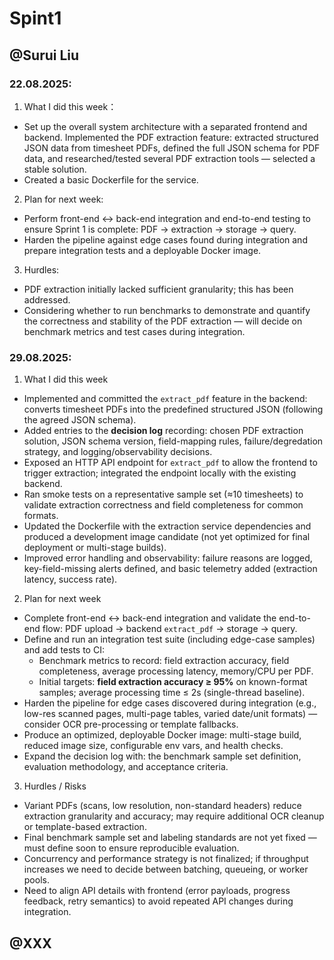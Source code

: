 # Spint1

## @Surui Liu

### 22.08.2025:
 1. What I did this week：
 - Set up the overall system architecture with a separated frontend and backend. 
 Implemented the PDF extraction feature: extracted structured JSON data from timesheet PDFs, defined the full JSON schema for PDF data, and researched/tested several PDF extraction tools — selected a stable solution.
 - Created a basic Dockerfile for the service.
 2. Plan for next week:
 - Perform front-end ↔ back-end integration and end-to-end testing to ensure Sprint 1 is complete: PDF → extraction → storage → query.
 - Harden the pipeline against edge cases found during integration and prepare integration tests and a deployable Docker image.
 3. Hurdles:
 - PDF extraction initially lacked sufficient granularity; this has been addressed.
 - Considering whether to run benchmarks to demonstrate and quantify the correctness and stability of the PDF extraction — will decide on benchmark metrics and test cases during integration.

### 29.08.2025:
 1. What I did this week
- Implemented and committed the `extract_pdf` feature in the backend: converts timesheet PDFs into the predefined structured JSON (following the agreed JSON schema).  
- Added entries to the **decision log** recording: chosen PDF extraction solution, JSON schema version, field-mapping rules, failure/degredation strategy, and logging/observability decisions.  
- Exposed an HTTP API endpoint for `extract_pdf` to allow the frontend to trigger extraction; integrated the endpoint locally with the existing backend.  
- Ran smoke tests on a representative sample set (≈10 timesheets) to validate extraction correctness and field completeness for common formats.  
- Updated the Dockerfile with the extraction service dependencies and produced a development image candidate (not yet optimized for final deployment or multi-stage builds).  
- Improved error handling and observability: failure reasons are logged, key-field-missing alerts defined, and basic telemetry added (extraction latency, success rate).

 2. Plan for next week
- Complete front-end ↔ back-end integration and validate the end-to-end flow: PDF upload → backend `extract_pdf` → storage → query.  
- Define and run an integration test suite (including edge-case samples) and add tests to CI:  
  - Benchmark metrics to record: field extraction accuracy, field completeness, average processing latency, memory/CPU per PDF.  
  - Initial targets: **field extraction accuracy ≥ 95%** on known-format samples; average processing time ≤ 2s (single-thread baseline).  
- Harden the pipeline for edge cases discovered during integration (e.g., low-res scanned pages, multi-page tables, varied date/unit formats) — consider OCR pre-processing or template fallbacks.  
- Produce an optimized, deployable Docker image: multi-stage build, reduced image size, configurable env vars, and health checks.  
- Expand the decision log with: the benchmark sample set definition, evaluation methodology, and acceptance criteria.

 3. Hurdles / Risks
- Variant PDFs (scans, low resolution, non-standard headers) reduce extraction granularity and accuracy; may require additional OCR cleanup or template-based extraction.  
- Final benchmark sample set and labeling standards are not yet fixed — must define soon to ensure reproducible evaluation.  
- Concurrency and performance strategy is not finalized; if throughput increases we need to decide between batching, queueing, or worker pools.  
- Need to align API details with frontend (error payloads, progress feedback, retry semantics) to avoid repeated API changes during integration.


## @XXX